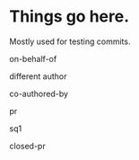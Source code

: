 # Things go here.
Mostly used for testing commits.

on-behalf-of

different author

co-authored-by

pr

sq1

closed-pr
